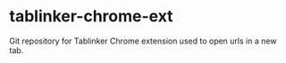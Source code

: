 # tablinker-chrome-ext
Git repository for Tablinker Chrome extension used to open urls in a new tab.
